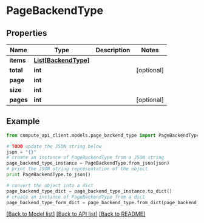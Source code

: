 # PageBackendType


## Properties
Name | Type | Description | Notes
------------ | ------------- | ------------- | -------------
**items** | [**List[BackendType]**](BackendType.md) |  | 
**total** | **int** |  | [optional] 
**page** | **int** |  | 
**size** | **int** |  | 
**pages** | **int** |  | [optional] 

## Example

```python
from compute_api_client.models.page_backend_type import PageBackendType

# TODO update the JSON string below
json = "{}"
# create an instance of PageBackendType from a JSON string
page_backend_type_instance = PageBackendType.from_json(json)
# print the JSON string representation of the object
print PageBackendType.to_json()

# convert the object into a dict
page_backend_type_dict = page_backend_type_instance.to_dict()
# create an instance of PageBackendType from a dict
page_backend_type_form_dict = page_backend_type.from_dict(page_backend_type_dict)
```
[[Back to Model list]](../README.md#documentation-for-models) [[Back to API list]](../README.md#documentation-for-api-endpoints) [[Back to README]](../README.md)


